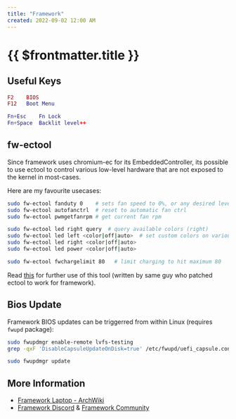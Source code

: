 ```yaml
---
title: "Framework"
created: 2022-09-02 12:00 AM
---
```


# {{ $frontmatter.title }}

## Useful Keys

```lua
F2    BIOS
F12   Boot Menu

Fn+Esc    Fn Lock
Fn+Space  Backlit level++
```


## fw-ectool

Since framework uses chromium-ec for its EmbeddedController, its possible to use ectool to control various low-level hardware that are not exposed to the kernel in most-cases.

Here are my favourite usecases:

```bash
sudo fw-ectool fanduty 0    # sets fan speed to 0%, or any desired level
sudo fw-ectool autofanctrl  # reset to automatic fan ctrl
sudo fw-ectool pwmgetfanrpm # get current fan rpm

sudo fw-ectool led right query  # query available colors (right)
sudo fw-ectool led left <color|off|auto>  # set custom colors on various leds
sudo fw-ectool led right <color|off|auto>
sudo fw-ectool led power <color|off|auto>

sudo fw-ectool fwchargelimit 80   # limit charging to hit maximum 80
```

Read [this](https://www.howett.net/posts/2021-12-framework-ec) for further use of this tool (written by same guy who patched ectool to work for framework).


## Bios Update

Framework BIOS updates can be triggerred from within Linux (requires `fwupd` package):

```bash
sudo fwupdmgr enable-remote lvfs-testing
grep -qxF 'DisableCapsuleUpdateOnDisk=true' /etc/fwupd/uefi_capsule.conf || echo 'DisableCapsuleUpdateOnDisk=true' | sudo tee --append /etc/fwupd/uefi_capsule.conf

sudo fwupdmgr update
```


## More Information

* [Framework Laptop - ArchWiki](https://wiki.archlinux.org/title/Framework_Laptop)
* [Framework Discord](https://discord.gg/Framework) & [Framework Community](https://community.frame.work)

